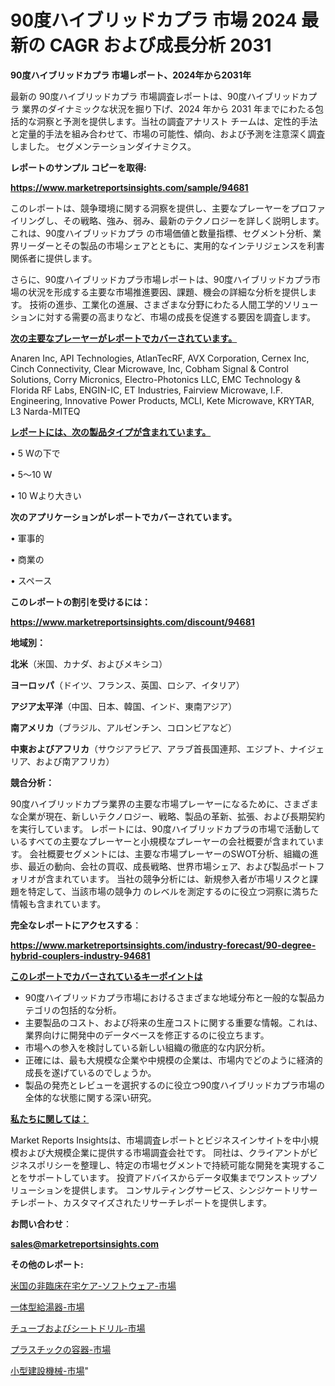 # 90度ハイブリッドカプラ 市場 2024 最新の CAGR および成長分析 2031

<strong>90度ハイブリッドカプラ 市場レポート、2024年から2031年</strong>

最新の 90度ハイブリッドカプラ 市場調査レポートは、90度ハイブリッドカプラ 業界のダイナミックな状況を掘り下げ、2024 年から 2031 年までにわたる包括的な洞察と予測を提供します。当社の調査アナリスト チームは、定性的手法と定量的手法を組み合わせて、市場の可能性、傾向、および予測を注意深く調査しました。 セグメンテーションダイナミクス。



<strong>レポートのサンプル コピーを取得:</strong> <a href=https://www.marketreportsinsights.com/sample/94681>

<strong><u>https://www.marketreportsinsights.com/sample/94681</u></strong></a>

このレポートは、競争環境に関する洞察を提供し、主要なプレーヤーをプロファイリングし、その戦略、強み、弱み、最新のテクノロジーを詳しく説明します。 これは、90度ハイブリッドカプラ の市場価値と数量指標、セグメント分析、業界リーダーとその製品の市場シェアとともに、実用的なインテリジェンスを利害関係者に提供します。

さらに、90度ハイブリッドカプラ市場レポートは、90度ハイブリッドカプラ市場の状況を形成する主要な市場推進要因、課題、機会の詳細な分析を提供します。 技術の進歩、工業化の進展、さまざまな分野にわたる人間工学的ソリューションに対する需要の高まりなど、市場の成長を促進する要因を調査します。



<strong><u>次の主要なプレーヤーがレポートでカバーされています。</u></strong>

Anaren Inc, API Technologies, AtlanTecRF, AVX Corporation, Cernex Inc, Cinch Connectivity, Clear Microwave, Inc, Cobham Signal & Control Solutions, Corry Micronics, Electro-Photonics LLC, EMC Technology & Florida RF Labs, ENGIN-IC, ET Industries, Fairview Microwave, I.F. Engineering, Innovative Power Products, MCLI, Kete Microwave, KRYTAR, L3 Narda-MITEQ



<strong><u><b>レポートには、次の製品タイプが含まれています。</b></u></strong>

• 5 Wの下で

• 5〜10 W

• 10 Wより大きい



<strong><b>次のアプリケーションがレポートでカバーされています。</b></strong>

• 軍事的

• 商業の

• スペース



<strong><b>このレポートの割引を受けるには：</b></strong><a href=https://www.marketreportsinsights.com/discount/94681>

<strong><u>https://www.marketreportsinsights.com/discount/94681</u></strong></a>



<strong>地域別：</strong>



<strong>北米</strong>（米国、カナダ、およびメキシコ）



<strong>ヨーロッパ</strong>（ドイツ、フランス、英国、ロシア、イタリア）



<strong>アジア太平洋</strong>（中国、日本、韓国、インド、東南アジア）



<strong>南アメリカ</strong>（ブラジル、アルゼンチン、コロンビアなど）



<strong>中東およびアフリカ</strong>（サウジアラビア、アラブ首長国連邦、エジプト、ナイジェリア、および南アフリカ）



<strong>競合分析：</strong>

90度ハイブリッドカプラ業界の主要な市場プレーヤーになるために、さまざまな企業が現在、新しいテクノロジー、戦略、製品の革新、拡張、および長期契約を実行しています。 レポートには、90度ハイブリッドカプラの市場で活動しているすべての主要なプレーヤーと小規模なプレーヤーの会社概要が含まれています。 会社概要セグメントには、主要な市場プレーヤーのSWOT分析、組織の進歩、最近の動向、会社の買収、成長戦略、世界市場シェア、および製品ポートフォリオが含まれています。 当社の競争分析には、新規参入者が市場リスクと課題を特定して、当該市場の競争力 のレベルを測定するのに役立つ洞察に満ちた情報も含まれています。



<strong>完全なレポートにアクセスする</strong>：

<a href=https://www.marketreportsinsights.com/industry-forecast/90-degree-hybrid-couplers-industry-94681>

<strong><u>https://www.marketreportsinsights.com/industry-forecast/90-degree-hybrid-couplers-industry-94681</u></strong></a>



<strong><u><b>このレポートでカバーされているキーポイントは</b></u></strong>
<ul>
  <li>90度ハイブリッドカプラ市場におけるさまざまな地域分布と一般的な製品カテゴリの包括的な分析。</li>
  <li>主要製品のコスト、および将来の生産コストに関する重要な情報。これは、業界向けに開発中のデータベースを修正するのに役立ちます。</li>
  <li>市場への参入を検討している新しい組織の徹底的な内訳分析。</li>
  <li>正確には、最も大規模な企業や中規模の企業は、市場内でどのように経済的成長を遂げているのでしょうか。</li>
  <li>製品の発売とレビューを選択するのに役立つ90度ハイブリッドカプラ市場の全体的な状態に関する深い研究。</li>
</ul>


<strong><u><b>私たちに関しては：</b></u></strong>

Market Reports Insightsは、市場調査レポートとビジネスインサイトを中小規模および大規模企業に提供する市場調査会社です。 同社は、クライアントがビジネスポリシーを整理し、特定の市場セグメントで持続可能な開発を実現することをサポートしています。 投資アドバイスからデータ収集までワンストップソリューションを提供します。 コンサルティングサービス、シンジケートリサーチレポート、カスタマイズされたリサーチレポートを提供します。



<strong><b>お問い合わせ</b></strong>：

<a href=mailto:sales@marketreportsinsights.com>

<strong><u>sales@marketreportsinsights.com</u></strong></a>



<strong>その他のレポート:</strong>

<a href=https://www.linkedin.com/pulse/米国の非臨床在宅ケア-ソフトウェア-市場-2023-年のダイナミクスとビジネストレンド-isryf/>米国の非臨床在宅ケア-ソフトウェア-市場</a>

<a href=https://www.linkedin.com/pulse/一体型給湯器-市場-2030-年までの需要に焦点を当てた-2023-年調査レポート-czeef/>一体型給湯器-市場</a>

<a href=https://www.linkedin.com/pulse/チューブおよびシートドリル-市場-2023-swot-分析と成長率-2030-6ul9f/>チューブおよびシートドリル-市場</a>

<a href=https://www.linkedin.com/pulse/プラスチックの容器-市場-2023-年のダイナミクスとビジネストレンド-joowf/>プラスチックの容器-市場</a>

<a href=https://www.linkedin.com/pulse/小型建設機械-市場-2023-推進要因と成長機会-2030-consumer-connection-collective-360-gn4yc/>小型建設機械-市場</a>"
